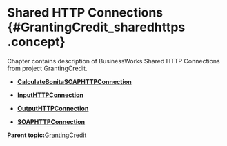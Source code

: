 # Shared HTTP Connections {#GrantingCredit_sharedhttps .concept}

Chapter contains description of BusinessWorks Shared HTTP Connections from project GrantingCredit.

-   **[CalculateBonitaSOAPHTTPConnection](../../../../../../modules/demo_Enterprise/dita/projects/GrantingCredit/SharedConnections/CalculateBonitaSOAPHTTPConnection.sharedhttp.md)**  

-   **[InputHTTPConnection](../../../../../../modules/demo_Enterprise/dita/projects/GrantingCredit/SharedConnections/InputHTTPConnection.sharedhttp.md)**  

-   **[OutputHTTPConnection](../../../../../../modules/demo_Enterprise/dita/projects/GrantingCredit/SharedConnections/OutputHTTPConnection.sharedhttp.md)**  

-   **[SOAPHTTPConnection](../../../../../../modules/demo_Enterprise/dita/projects/GrantingCredit/SharedConnections/SOAPHTTPConnection.sharedhttp.md)**  


**Parent topic:**[GrantingCredit](../../../../../../modules/demo_Enterprise/dita/projects/GrantingCredit/GrantingCredit.md)


